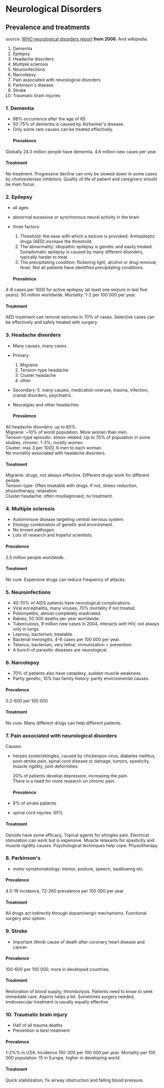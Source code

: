 # Neurological Disorders
## Prevalence and treatments
source: [WHO neurological disorders report](http://www.who.int/mental_health/neurology/neurological_disorders_report_web.pdf) __from 2006__. And wikipedia.

1. Dementia
2. Epilepsy
3. Headache disorders
4. Multiple sclerosis
5. Neuroinfections
6. Narcolepsy
7. Pain associated with neurological disorders
8. Parkinson's disease
9. Stroke
10. Traumatic brain injuries

### 1. Dementia
* 98% occurrence after the age of 65.
* 50-75% of dementia is caused by Alzheimer's disease.
* Only some rare causes can be treated effectively.
  #### Prevalence
Globally 24.3 million people have dementia, 4.6 million new cases per year.
  #### Treatment
No treatment. Progressive decline can only be slowed down in some cases by cholinesterase inhibitors.
Quality of life of patient and caregivers should be main focus

### 2. Epilepsy
* all ages
* abnormal excessive or synchronous neural activity in the brain
* three factors:
  1. Threshold: the ease with which a seizure is provoked. Antiepileptic drugs (AED) increase the threshold.
  2. The abnormality: idiopathic epilepsy is genetic and easily treated. Symptomatic epilepsy is caused by many different disorders, typically harder to treat.
  3. The precipitating condition: flickering light, alcohol or drug removal, fever. Not all patients have identified precipitating conditions.

  #### Prevalence  
4-8 cases per 1000 for active epilepsy (at least one seizure in last five years). 50 million worldwide. Mortality: 1-2 per 100 000 per year.
  #### Treatment
AED treatment can remove seizures in 70% of cases. Selective cases can be effectively and safely treated with surgery.

### 3. Headache disorders
* Many causes, many cases
* Primary:
  1. Migraine
  2. Tension-type headache
  3. Cluster headache
  4. other
* Secondary:
  5. many causes, medication overuse, trauma, infection, cranial disorders, psychiatric.
* Neuralgias and other headaches

  #### Prevalence
All headache disorders: up to 60%.  
Migraine: ~10% of world population. More women than men.  
Tension-type episodic: stress-related. Up to 70% of population in some studies, chronic: 1-3%, mostly women.  
Cluster: max 3 per 1000, 6 men to each woman.  
No mortality associated with headache disorders.
#### Treatment
Migraine: drugs, not always effective. Different drugs work for different people.  
Tension-type: Often treatable with drugs. If not, stress-reduction, physiotherapy, relaxation.  
Cluster headache: often misdiagnosed, no treatment.

### 4. Multiple sclerosis
* Autoimmune disease targeting central nervous system.
* Etiology combination of genetic and environment.
* No known pathogen.
* Lots of research and hopeful scientists.
#### Prevalence
2.5 million people worldwide.
#### Treatment
No cure. Expensive drugs can reduce frequency of attacks.

### 5. Neuroinfections
* 40-70% of AIDS patients have neurological complications.
* Viral encephalitis, many viruses, 70% mortality if not treated.
* Poliomyelitis, almost completely eradicated.
* Rabies, 50 000 deaths per year worldwide.
* Tuberculosis, 9 million new cases in 2004, interacts with HIV, not always only in lungs.
* Leprosy, bacterium, treatable.
* Bacterial meningitis, 4-6 cases per 100 000 per year.
* Tetanus, bacterium, very lethal, immunization = prevention.
* A bunch of parasitic diseases are neurological.

### 6. Narcolepsy
* 70% of patients also have cataplexy, sudden muscle weakness.
* Partly genetic, 10% has family history. partly environmental causes.
#### Prevalence
0.2-600 per 100 000
#### Treatment
No cure. Many different drugs can help different patients.

### 7. Pain associated with neurological disorders
Causes:
* herpes zoster/shingles, caused by chickenpox virus, diabetes mellitus, post-stroke pain, spinal cord disease or damage, tumors, spasticity, muscle rigidity, joint deformities.  

  20% of patients develop depression, increasing the pain.  
  There is a need for more research on chronic pain.

  #### Prevalence
* 8% of stroke patients
* spinal cord injuries: 65%
#### Treatment
Opioids have some efficacy. Topical agents for shingles pain. Electrical stimulation can work but is expensive. Muscle relaxants for spasticity and muscle rigidity causes. Psychological techniques help cope. Physiotherapy.

### 8. Parkinson's  
* motor symptomatology: tremor, posture, speech, swallowing etc.
#### Prevalence
4.5-19 incidence, 72-260 prevalence per 100 000 per year
#### Treatment
All drugs act indirectly through dopaminergic mechanisms. Functional surgery also option.

### 9. Stroke
* Important (third) cause of death after coronary heart disease and cancer.
#### Prevalence
100-600 per 100 000, more in developed countries.
#### Treatment
Restoration of blood supply, thrombolysis. Patients need to know to seek immediate care. Aspirin helps a bit. Sometimes surgery needed, endovascular treatment is usually equally effective.

### 10. Traumatic brain injury
* Half of all trauma deaths
* Prevention is best treatment
#### Prevalence
1-2%% in USA. Incidence 150-300 per 100 000 per year. Mortality per 100 000 population: 15 in Europe, higher in developing world.
#### Treatment
Quick stabilization, fix airway obstruction and falling blood pressure.
